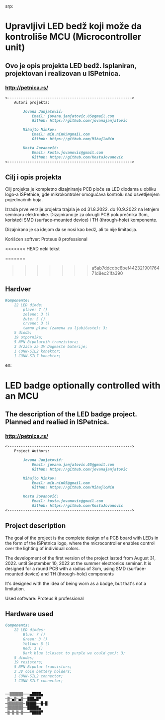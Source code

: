 srp:

# Upravljivi LED bedž koji može da kontroliše MCU (Microcontroller unit)

## Ovo je opis projekta LED bedž. Isplaniran, projektovan i realizovan u ISPetnica. 
### http://petnica.rs/

```markdown
<-------------------------------------------------------->
    Autori projekta:

        Jovana Janjatović:
            Email: jovana.janjatovic.05@gmail.com
            Github: https://github.com/jovanajanjatovic

        Mihajlo Ninkov:
            Email: mih.nin05@gmail.com
            Github: https://github.com/MihajloNin

        Kosta Jovanović:
            Email: kosta.jovanovic@gmail.com
            Github: https://github.com/KostaJovanovic
<-------------------------------------------------------->
```

## Cilj i opis projekta


Cilj projekta je kompletno dizajniranje PCB ploče sa LED diodama u obliku logo-a ISPetnice, gde mikrokontroler omogućava kontrolu nad osvetljenjem pojedinačnih boja.

Izrada prve verzije projekta trajala je od 31.8.2022. do 10.9.2022 na letnjem seminaru elektronike.
Dizajnirano je za okrugli PCB poluprečnika 3cm, koristeći SMD (surface-mounted device) i TH (through-hole) komponente.

Dizajnirano je sa idejom da se nosi kao bedž, ali to nije limitacija.

Korišćen softver: 
    Proteus 8 professional


<<<<<<< HEAD
neki tekst

=======
>>>>>>> a5ab7ddcdbc8bef44232190176471d8ec21fa390
## Hardver

```markdown
Komponente:
    22 LED diode:
        plave: 7 ()
        zelene: 3 ()
        žute: 5 ()
        crvene: 3 ()
        tamno plave (zamena za ljubičaste): 3;
    5 dioda;
    19 otpornika;
    5 NPN Bipolarnih tranzistora;
    3 držača za 3V Dugmaste baterije;
    1 CONN-SIL2 konektor;
    1 CONN-SIL7 konektor;
```





en:

# LED badge optionally controlled with an MCU

## The description of the LED badge project. Planned and realied in ISPetnica.
### http://petnica.rs/

```markdown
<-------------------------------------------------------->
    Project Authors:

        Jovana Janjatović:
            Email: jovana.janjatovic.05@gmail.com
            Github: https://github.com/jovanajanjatovic

        Mihajlo Ninkov:
            Email: mih.nin05@gmail.com
            Github: https://github.com/MihajloNin

        Kosta Jovanović:
            Email: kosta.jovanovic@gmail.com
            Github: https://github.com/KostaJovanovic
<-------------------------------------------------------->
```
## Project description


The goal of the project is the complete design of a PCB board with LEDs in the form of the ISPetnica logo, where the microcontroller enables control over the lighting of individual colors.


The development of the first version of the project lasted from August 31, 2022. until September 10, 2022 at the summer electronics seminar.
It is designed for a round PCB with a radius of 3cm, using SMD (surface-mounted device) and TH (through-hole) components

It's designed with the idea of being worn as a badge, but that's not a limitation.

Used software: 
    Proteus 8 professional

## Hardware used

```markdown
Components:
    22 LED diodes:
        Blue: 7 ()
        Green: 3 ()
        Yellow: 5 ()
        Red: 3 ()
        Dark blue (closest to purple we could get): 3;
    5 diodes;
    19 resistors;
    5 NPN Bipolar transistors;
    3 3V coin battery holders;
    1 CONN-SIL2 connector;
    1 CONN-SIL7 connector;
```


```markdown

──▒▒▒▒▒▒───▄████▄
─▒─▄▒─▄▒──███▄█▀
─▒▒▒▒▒▒▒─▐████──█─█
─▒▒▒▒▒▒▒──█████▄
─▒─▒─▒─▒───▀████▀

```